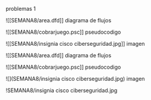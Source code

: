 problemas 1
[](LOGICA-DE-PROGRAMACION/SEMANA8/area.dfd)


![[SEMANA8/area.dfd]] diagrama de flujos

![[SEMANA8/cobrarjuego.psc]] pseudocodigo

![[SEMANA8/insignia cisco ciberseguridad.jpg]] imagen


![[SEMANA8/area.dfd]] diagrama de flujos

![[SEMANA8/cobrarjuego.psc]] pseudocodigo

![](SEMANA8/insignia cisco ciberseguridad.jpg) imagen

[](https://youtu.be/dEKEXoJEFE0?si=8J6PEHbZCHGY2AH0)


!SEMANA8/insignia cisco ciberseguridad.jpg
